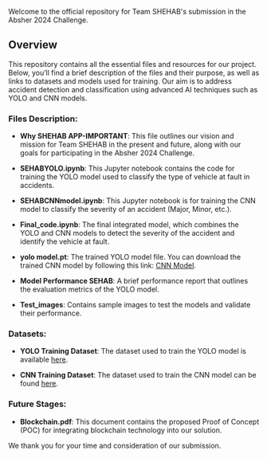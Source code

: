 

Welcome to the official repository for Team SHEHAB's submission in the Absher 2024 Challenge.

## Overview

This repository contains all the essential files and resources for our project. Below, you’ll find a brief description of the files and their purpose, as well as links to datasets and models used for training. Our aim is to address accident detection and classification using advanced AI techniques such as YOLO and CNN models.

### Files Description:

- **Why SHEHAB APP-IMPORTANT**: This file outlines our vision and mission for Team SHEHAB in the present and future, along with our goals for participating in the Absher 2024 Challenge.
  
- **SEHABYOLO.ipynb**: This Jupyter notebook contains the code for training the YOLO model used to classify the type of vehicle at fault in accidents.
  
- **SEHABCNNmodel.ipynb**: This Jupyter notebook is for training the CNN model to classify the severity of an accident (Major, Minor, etc.).
  
- **Final_code.ipynb**: The final integrated model, which combines the YOLO and CNN models to detect the severity of the accident and identify the vehicle at fault.
  
- **yolo model.pt**: The trained YOLO model file. You can download the trained CNN model by following this link: [CNN Model](https://drive.google.com/drive/folders/1v90nAWkRJ8FXfiyl_CTgSQUCqdLkp302?usp=sharing).
  
- **Model Performance SEHAB**: A brief performance report that outlines the evaluation metrics of the YOLO model.
  
- **Test_images**: Contains sample images to test the models and validate their performance.

### Datasets:

- **YOLO Training Dataset**: The dataset used to train the YOLO model is available [here](https://drive.google.com/drive/folders/1xY6wBHLggh9dFBfNel7NKmFKuaYo6V9L?usp=sharing).
  
- **CNN Training Dataset**: The dataset used to train the CNN model can be found [here](https://drive.google.com/drive/folders/1ocs7QfoBhIr2BsqG65IBke1hsCIzn-r4?usp=sharing).

### Future Stages:

- **Blockchain.pdf**: This document contains the proposed Proof of Concept (POC) for integrating blockchain technology into our solution.

We thank you for your time and consideration of our submission.

